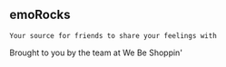 ## emoRocks ##
    Your source for friends to share your feelings with

Brought to you by the team at We Be Shoppin'
